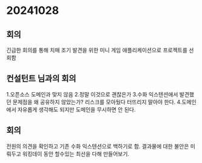 # 20241028

## 회의

긴급한 회의를 통해 치매 조기 발견을 위한 미니 게임 애플리케이션으로 프로젝트를 선회함

## 컨설턴트 님과의 회의

1.오픈소스 도메인과 맞지 않음 2.정말 이것으로 괜찮은가 3.수화 익스텐션애서 발견했던 문제점을 왜 공유하지 않았는가? 리스크를 모아뒀다 터뜨리지 말아야 한다. 4.도메인에서 자유롭게 생각해도 되지만 도메인을 무시하면 안 된다.

## 회의

전원의 의견을 확인하고 기존 수화 익스텐션으로 백하기로 함.
결과물에 대한 불안은 미뤄두고 워킹데이 동안 할수있는 최선을 다해 만들어보기.
